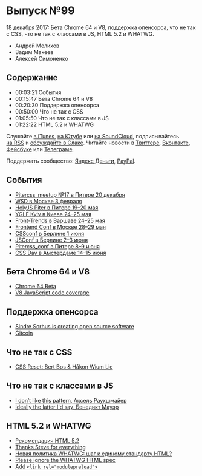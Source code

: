 # Выпуск №99

18 декабря 2017: Бета Chrome 64 и V8, поддержка опенсорса, что не так с CSS, что не так с классами в JS, HTML 5.2 и WHATWG.

- Андрей Мелихов
- Вадим Макеев
- Алексей Симоненко

## Содержание

- 00:03:21 События
- 00:15:47 Бета Chrome 64 и V8
- 00:20:30 Поддержка опенсорса
- 00:50:00 Что не так с CSS
- 01:05:50 Что не так с классами в JS
- 01:22:22 HTML 5.2 и WHATWG

Слушайте [в iTunes](https://itunes.apple.com/podcast/id1080500016), [на Ютубе](https://www.youtube.com/playlist?list=PLMBnwIwFEFHcwuevhsNXkFTcadeX5R1Go) или [на SoundCloud](https://soundcloud.com/web-standards), подписывайтесь [на RSS](https://web-standards.ru/podcast/feed/) и [обсуждайте в Слаке](http://slack.web-standards.ru/). Читайте новости в [Твиттере](https://twitter.com/webstandards_ru), [Вконтакте](https://vk.com/webstandards_ru), [Фейсбуке](https://www.facebook.com/webstandardsru) или [Телеграме](https://t.me/webstandards_ru).

Поддержать сообщество: [Яндекс Деньги](https://money.yandex.ru/to/41001119329753), [PayPal](https://www.paypal.me/pepelsbey).

## События

- [Pitercss_meetup №17 в Питере 20 декабря](https://pitercss.timepad.ru/event/627086/)
- [WSD в Москве 3 февраля](https://wsd.events/2018/02/03/)
- [HolyJS Piter в Питере 19–20 мая](https://holyjs-piter.ru/)
- [YGLF Kyiv в Киеве 24–25 мая](http://yglf.com.ua/)
- [Front-Trends в Варшаве 24–25 мая](https://2018.front-trends.com/)
- [Frontend Conf в Москве 28–29 мая](http://frontendconf.ru/)
- [CSSconf в Берлине 1 июня](https://2018.cssconf.eu/)
- [JSConf в Берлине 2–3 июня](https://2018.jsconf.eu/)
- [Pitercss_conf в Питере 8–9 июня](https://pitercss.com/)
- [CSS Day в Амстердаме 14–15 июня](https://cssday.nl/2018)

## Бета Chrome 64 и V8

- [Chrome 64 Beta](https://developers.google.com/web/updates/2017/12/chrome-63-64-media-updates)
- [V8 JavaScript code coverage](https://v8project.blogspot.ru/2017/12/javascript-code-coverage.html)

## Поддержка опенсорса

- [Sindre Sorhus is creating open source software](https://www.patreon.com/sindresorhus)
- [Gitcoin](https://gitcoin.co/)

## Что не так с CSS

- [CSS Reset: Bert Bos & Håkon Wium Lie](https://vimeo.com/237192358)

## Что не так с классами в JS

- [I don’t like this pattern, Аксель Раухшмайер](https://twitter.com/rauschma/status/937832318177366016)
- [Ideally the latter I'd say, Бенедикт Мауэр](https://twitter.com/bmeurer/status/937968208140750851)

## HTML 5.2 и WHATWG

- [Рекомендация HTML 5.2](https://www.w3.org/TR/html52/changes.html#changes)
- [Thanks Steve for everything](https://lists.w3.org/Archives/Public/public-html/2017Dec/0006.html)
- [Новая политика WHATWG: шаг к единому стандарту HTML?](http://css-live.ru/vecssti-s-polej/novaya-politika-whatwg-shag-k-edinomu-standartu-html.html)
- [Please ignore the WHATWG HTML spec](https://twitter.com/heydonworks/status/940486866201169920)
- [Add `<link rel="modulepreload">`](https://github.com/whatwg/html/commit/7c28027b80208aa6b126fa7b086c44877f584178)
